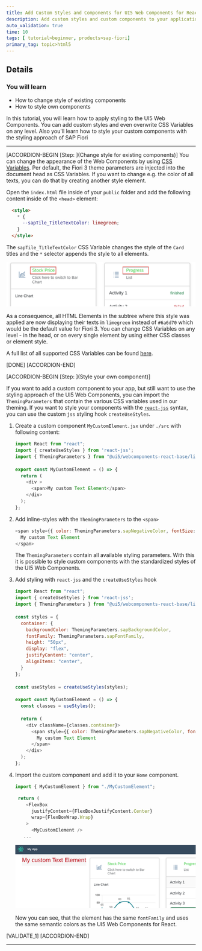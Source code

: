 ```yaml
---
title: Add Custom Styles and Components for UI5 Web Components for React
description: Add custom styles and custom components to your application using UI5 Web Components for React.
auto_validation: true
time: 10
tags: [ tutorial>beginner, products>sap-fiori]
primary_tag: topic>html5
---
```


## Details
### You will learn
-  How to change style of existing components
-  How to style own components


In this tutorial, you will learn how to apply styling to the UI5 Web Components. You can add custom styles and even overwrite CSS Variables on any level. Also you'll learn how to style your custom components with the styling approach of SAP Fiori


---

[ACCORDION-BEGIN [Step: ](Change style for existing components)]
You can change the appearance of the Web Components by using [CSS Variables](https://www.w3schools.com/Css/css3_variables.asp). Per default, the Fiori 3 theme parameters are injected into the document head as CSS Variables. If you want to change e.g. the color of all texts, you can do that by creating another style element.

Open the `index.html` file inside of your `public` folder and add the following content inside of the `<head>` element:

```HTML
  <style>
    * {
      --sapTile_TitleTextColor: limegreen;
    }
  </style>
```

The `sapTile_TitleTextColor` CSS Variable changes the style of the `Card` titles and the `*` selector appends the style to all elements.

![Custom Style](02_customStyle.png)

As a consequence, all HTML Elements in the subtree where this style was applied are now displaying their texts in `limegreen` instead of `#6a6d70` which would be the default value for Fiori 3. You can change CSS Variables on any level - in the head, or on every single element by using either CSS classes or element style.

A full list of all supported CSS Variables can be found [here](https://github.com/SAP/ui5-webcomponents-react/blob/master/packages/base/src/styling/sap_fiori_3.ts).

[DONE]
[ACCORDION-END]

[ACCORDION-BEGIN [Step: ](Style your own component)]

If you want to add a custom component to your app, but still want to use the styling approach of the UI5 Web Components, you can import the `ThemingParameters` that contain the various CSS variables used in our theming. If you want to style your components with the [`react-jss`](https://cssinjs.org/react-jss/?v=v10.1.1) syntax, you can use the custom `jss` styling hook `createUseStyles`.

1. Create a custom component `MyCustomElement.jsx` under `./src` with following content:

    ```JavaScript / JSX
    import React from "react";
    import { createUseStyles } from 'react-jss';
    import { ThemingParameters } from "@ui5/webcomponents-react-base/lib/ThemingParameters";

    export const MyCustomElement = () => {
      return (
        <div >
          <span>My custom Text Element</span>
        </div>
      );
    };
    ```
2. Add inline-styles with the `ThemingParameters` to the `<span>`

    ```JavaScript / JSX
    <span style={{ color: ThemingParameters.sapNegativeColor, fontSize: ThemingParameters.sapFontHeader1Size }}>
      My custom Text Element
    </span>
    ```

    The `ThemingParameters` contain all available styling parameters. With this it is possible to style custom components with the standardized styles of the UI5 Web Components.

3. Add styling with `react-jss` and the `createUseStyles` hook

    ```JavaScript / JSX
    import React from "react";
    import { createUseStyles } from 'react-jss';
    import { ThemingParameters } from "@ui5/webcomponents-react-base/lib/ThemingParameters";

    const styles = {
      container: {
        backgroundColor: ThemingParameters.sapBackgroundColor,
        fontFamily: ThemingParameters.sapFontFamily,
        height: "50px",
        display: "flex",
        justifyContent: "center",
        alignItems: "center",
      }
    };

    const useStyles = createUseStyles(styles);

    export const MyCustomElement = () => {
      const classes = useStyles();

      return (
        <div className={classes.container}>
          <span style={{ color: ThemingParameters.sapNegativeColor, fontSize: ThemingParameters.sapFontHeader1Size }}>
            My custom Text Element
          </span>
        </div>
      );
    };
    ```

4. Import the custom component and add it to your `Home` component.

    ```JavaScript / JSX
    import { MyCustomElement } from "./MyCustomElement";
    ```

    ```JavaScript / JSX
     return (
        <FlexBox
          justifyContent={FlexBoxJustifyContent.Center}
          wrap={FlexBoxWrap.Wrap}
        >
          <MyCustomElement />
       ...
    ```
    ![Custom Element](01_customElement.png)

   Now you can see, that the element has the same `fontFamily` and uses the same semantic colors as the UI5 Web Components for React.

[VALIDATE_1]
[ACCORDION-END]

---

